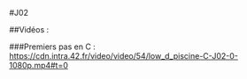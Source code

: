 #J02

##Vidéos :

###Premiers pas en C :
https://cdn.intra.42.fr/video/video/54/low_d_piscine-C-J02-0-1080p.mp4#t=0
